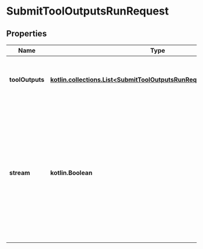 
# SubmitToolOutputsRunRequest

## Properties
| Name | Type | Description | Notes |
| ------------ | ------------- | ------------- | ------------- |
| **toolOutputs** | [**kotlin.collections.List&lt;SubmitToolOutputsRunRequestToolOutputsInner&gt;**](SubmitToolOutputsRunRequestToolOutputsInner.md) | A list of tools for which the outputs are being submitted. |  |
| **stream** | **kotlin.Boolean** | If &#x60;true&#x60;, returns a stream of events that happen during the Run as server-sent events, terminating when the Run enters a terminal state with a &#x60;data: [DONE]&#x60; message.  |  [optional] |



